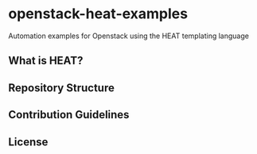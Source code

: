 # openstack-heat-examples
Automation examples for Openstack using the HEAT templating language

## What is HEAT?

## Repository Structure

## Contribution Guidelines

## License
